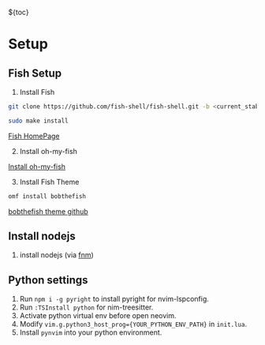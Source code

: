 ${toc}

# Setup

## Fish Setup

1. Install Fish

```bash
git clone https://github.com/fish-shell/fish-shell.git -b <current_stable_version_branch>
```

```bash
sudo make install
```

[Fish HomePage](https://fishshell.com/)

2. Install oh-my-fish

[Install oh-my-fish](https://github.com/oh-my-fish/oh-my-fish)

3. Install Fish Theme

```bash
omf install bobthefish
```

[bobthefish theme github](https://github.com/oh-my-fish/theme-bobthefish)

## Install nodejs

1. install nodejs (via [fnm](https://github.com/Schniz/fnm?ref=hackernoon.com))

## Python settings

1. Run `npm i -g pyright` to install pyright for nvim-lspconfig.
2. Run `:TSInstall python` for nim-treesitter.
3. Activate python virtual env before open neovim.
4. Modify `vim.g.python3_host_prog={YOUR_PYTHON_ENV_PATH}` in `init.lua`.
5. Install `pynvim` into your python environment.
